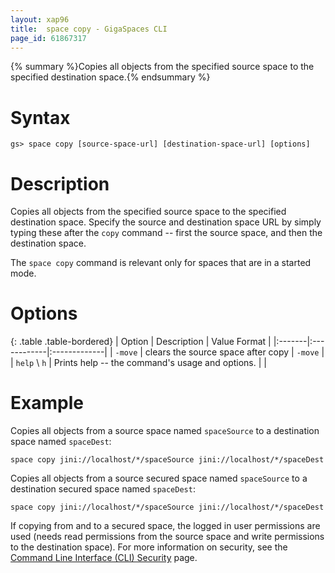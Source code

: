 ```yaml
---
layout: xap96
title:  space copy - GigaSpaces CLI
page_id: 61867317
---
```


{% summary %}Copies all objects from the specified source space to the specified destination space.{% endsummary %}

# Syntax

    gs> space copy [source-space-url] [destination-space-url] [options]

# Description

Copies all objects from the specified source space to the specified destination space. Specify the source and destination space URL by simply typing these after the `copy` command -- first the source space, and then the destination space.

The `space copy` command is relevant only for spaces that are in a started mode.

# Options

{: .table .table-bordered}
| Option | Description | Value Format |
|:-------|:------------|:-------------|
| `-move` | clears the source space after copy | `-move` |
| `help` \ `h` | Prints help -- the command's usage and options. | |

# Example

Copies all objects from a source space named `spaceSource` to a destination space named `spaceDest`:

    space copy jini://localhost/*/spaceSource jini://localhost/*/spaceDest

Copies all objects from a source secured space named `spaceSource` to a destination secured space named `spaceDest`:

    space copy jini://localhost/*/spaceSource jini://localhost/*/spaceDest

If copying from and to a secured space, the logged in user permissions are used (needs read permissions from the source space and write permissions to the destination space). For more information on security, see the [Command Line Interface (CLI) Security](/xap96/command-line-interface-(cli)-security.html) page.
